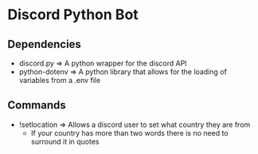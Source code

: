 # Discord Python Bot

## Dependencies

- discord.py => A python wrapper for the discord API
- python-dotenv => A python library that allows for the loading of variables from a .env file


## Commands 

- !setlocation => Allows a discord user to set what country they are from
  - If your country has more than two words there is no need to surround it in quotes